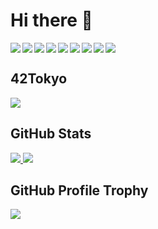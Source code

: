 <h1>Hi there 👋</h1>
<img align="left" src="https://img.shields.io/badge/C-4682b4?style=for-the-badge&logo=c">
<img align="left" src="https://img.shields.io/badge/C++-4682b4?style=for-the-badge&logo=cplusplus">
<img align="left" src="https://img.shields.io/badge/Sass-c71585?style=for-the-badge&logo=sass">
<img align="left" src="https://img.shields.io/badge/Python-ffd43b?style=for-the-badge&logo=python">
<img align="left" src="https://img.shields.io/badge/Django-092e20?style=for-the-badge&logo=django">
<img align="left" src="https://img.shields.io/badge/JavaScript-323330?style=for-the-badge&logo=javascript">
<img align="left" src="https://img.shields.io/badge/TypeScript-323330?style=for-the-badge&logo=typescript">
<img align="left" src="https://img.shields.io/badge/Next.js-000000?style=for-the-badge&logo=nextdotjs">
<img src="https://img.shields.io/badge/Bash-708090?style=for-the-badge&logo=gnubash">



<h2>42Tokyo</h2>
<a href="https://github.com/JaeSeoKim/badge42">
  <img src="https://badge42.herokuapp.com/api/stats/hasuzuki?cursus=C%20Piscine" />
</a>

<h2>GitHub Stats</h2>
<a href="https://github.com/anuraghazra/github-readme-stats">
  <img src="https://github-readme-stats.vercel.app/api?username=HaruyaSuzuki&count_private=true&theme=gotham&show_icons=true" />
</a>
<a href="https://github.com/anuraghazra/github-readme-stats">
  <img src="https://github-readme-stats.vercel.app/api/top-langs/?username=HaruyaSuzuki&theme=gotham&layout=compact" />
</a>

<h2>GitHub Profile Trophy</h2>
<a href="https://github.com/ryo-ma/github-profile-trophy">
  <img src="https://github-profile-trophy.vercel.app/?username=HaruyaSuzuki&theme=tokyonight">
</a>
